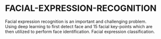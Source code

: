 # FACIAL-EXPRESSION-RECOGNITION

Facial expression recognition is an important and challenging problem. Using deep learning to first detect face and 15 facial key-points which are then utilized to perform face identification. Facial expression classification.
